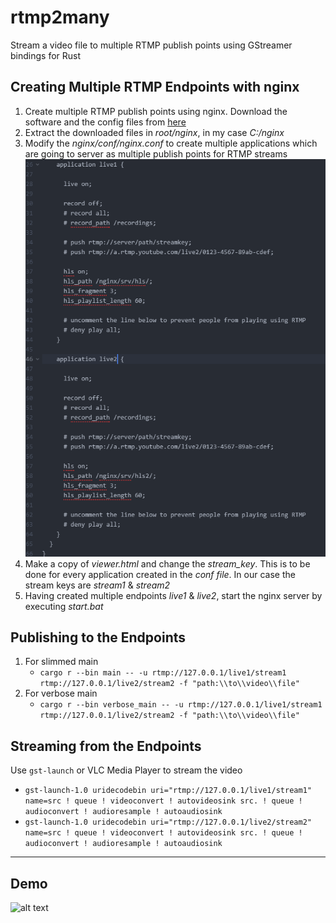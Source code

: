 # rtmp2many
Stream a video file to multiple RTMP publish points using GStreamer bindings for Rust

## Creating Multiple RTMP Endpoints with nginx
1. Create multiple RTMP publish points using nginx. Download the software and the config files from [here](https://djp.li/rtmpstreaming)
2. Extract the downloaded files in _root/nginx_, in my case _C:/nginx_
3. Modify the _nginx/conf/nginx.conf_ to create multiple applications which are going to server as multiple publish points for RTMP streams
![alt text](https://github.com/nassah221/rtmp2many/blob/main/assets/nginx_conf.png "Multiple RTMP endpoints")
4. Make a copy of _viewer.html_ and change the _stream_key_. This is to be done for every application created in the _conf file_. In our case the stream keys are _stream1_ & _stream2_
5. Having created multiple endpoints _live1_ & _live2_, start the nginx server by executing _start.bat_

## Publishing to the Endpoints
1. For slimmed main
    * `cargo r --bin main -- -u rtmp://127.0.0.1/live1/stream1 rtmp://127.0.0.1/live2/stream2 -f "path:\\to\\video\\file"`
2. For verbose main
    * `cargo r --bin verbose_main -- -u rtmp://127.0.0.1/live1/stream1 rtmp://127.0.0.1/live2/stream2 -f "path:\\to\\video\\file"`

## Streaming from the Endpoints
Use `gst-launch` or VLC Media Player to stream the video
 * `gst-launch-1.0 uridecodebin uri="rtmp://127.0.0.1/live1/stream1" name=src ! queue ! videoconvert ! autovideosink src. ! queue ! audioconvert ! audioresample ! autoaudiosink`
 * `gst-launch-1.0 uridecodebin uri="rtmp://127.0.0.1/live2/stream2" name=src ! queue ! videoconvert ! autovideosink src. ! queue ! audioconvert ! audioresample ! autoaudiosink`

***
## Demo
![alt text](https://github.com/nassah221/rtmp2many/blob/main/assets/demo.gif "Project demo")
